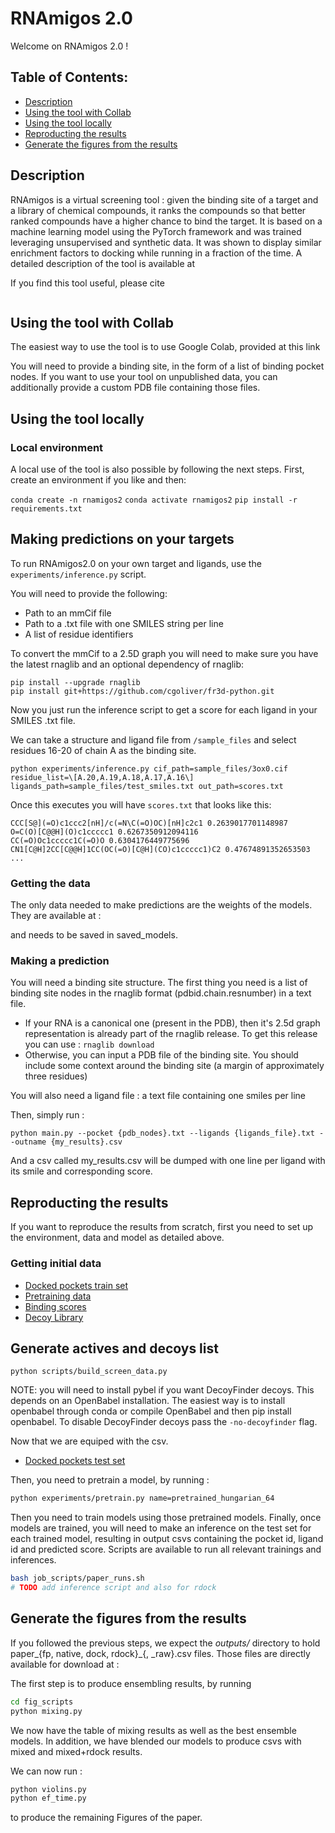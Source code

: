 # RNAmigos 2.0

Welcome on RNAmigos 2.0 ! 

## Table of Contents: 

- [Description](#description)
- [Using the tool with Collab](#Using-the-tool-with-Collab)
- [Using the tool locally](#Using-the-tool-locally)
- [Reproducting the results](#Reproducting-the-results)
- [Generate the figures from the results](#Generate-the-figures-from-the-results)

## Description

RNAmigos is a virtual screening tool : given the binding site of a target and a library of chemical compounds, it 
ranks the compounds so that better ranked compounds have a higher chance to bind the target.
It is based on a machine learning model using the PyTorch framework and was trained leveraging unsupervised and synthetic data.
It was shown to display similar enrichment factors to docking while running in a fraction of the time.
A detailed description of the tool is available at

[//]: # (**TODO : insert link to publication**)

If you find this tool useful, please cite 

[//]: # (**TODO : add bib**)
```bib

```

## Using the tool with Collab

The easiest way to use the tool is to use Google Colab, provided at this link

[//]: # (TODO : setup link. )
You will need to provide a binding site, in the form of a list of binding pocket nodes. 
If you want to use your tool on unpublished data, you can additionally provide a custom PDB file containing those files.


## Using the tool locally

### Local environment
A local use of the tool is also possible by following the next steps.
First, create an environment if you like and then:

`conda create -n rnamigos2`
`conda activate rnamigos2`
`pip install -r requirements.txt`

## Making predictions on your targets

To run RNAmigos2.0 on your own target and ligands, use the `experiments/inference.py` script.

You will need to provide the following:

* Path to an mmCif file
* Path to a .txt file with one SMILES string per line
* A list of residue identifiers 

To convert the mmCif to a 2.5D graph you will need to make sure you have the latest rnaglib and an optional dependency of rnaglib:

```
pip install --upgrade rnaglib
pip install git+https://github.com/cgoliver/fr3d-python.git
```

Now you just run the inference script to get a score for each ligand in your SMILES .txt file.

We can take a structure and ligand file from `/sample_files` and select residues 16-20 of chain A as the binding site.

```
python experiments/inference.py cif_path=sample_files/3ox0.cif residue_list=\[A.20,A.19,A.18,A.17,A.16\] ligands_path=sample_files/test_smiles.txt out_path=scores.txt
``` 

Once this executes you will have `scores.txt` that looks like this:

```
CCC[S@](=O)c1ccc2[nH]/c(=N\C(=O)OC)[nH]c2c1 0.2639017701148987
O=C(O)[C@@H](O)c1ccccc1 0.6267350912094116
CC(=O)Oc1ccccc1C(=O)O 0.6304176449775696
CN1[C@H]2CC[C@@H]1CC(OC(=O)[C@H](CO)c1ccccc1)C2 0.47674891352653503
...
```


### Getting the data
The only data needed to make predictions are the weights of the models.
They are available at :

[//]: # (TODO : get link to model weights.)

and needs to be saved in saved_models.

### Making a prediction

You will need a binding site structure. 
The first thing you need is a list of binding site nodes in the rnaglib format (pdbid.chain.resnumber) in a text file.
* If your RNA is a canonical one (present in the PDB), then it's 2.5d graph representation is already part of the rnaglib release.
To get this release you can use :
`rnaglib download`
* Otherwise, you can input a PDB file of the binding site. 
You should include some context around the binding site (a margin of approximately three residues)

You will also need a ligand file : a text file containing one smiles per line

Then, simply run : 

[//]: # (TODO : build the script)
`python main.py --pocket {pdb_nodes}.txt --ligands {ligands_file}.txt --outname {my_results}.csv`

And a csv called my_results.csv will be dumped with one line per ligand with its smile and corresponding score.

## Reproducting the results
If you want to reproduce the results from scratch, first you need to set up the environment,
data and model as detailed above. 

### Getting initial data

[//]: # (TODO : include steps to get the original csv.)


* [Docked pockets train set](https://drive.proton.me/urls/929Z2M4YWC#pkwIdM4TZAqR)
* [Pretraining data](https://drive.proton.me/urls/YKNV0M1WBR#s0E0cMSTvpsH)
* [Binding scores](https://drive.proton.me/urls/TZJ7R8T8T0#RCd1LK8uu1MK)
* [Decoy Library](https://drive.proton.me/urls/YGHQV867NG#RuVM8TLFOdKH)


## Generate actives and decoys list
```
python scripts/build_screen_data.py
```

NOTE: you will need to install pybel if you want DecoyFinder decoys. This depends on an OpenBabel installation. 
The easiest way is to install openbabel through conda or compile OpenBabel and then pip install openbabel.
To disable DecoyFinder decoys pass the ``-no-decoyfinder`` flag.

Now that we are equiped with the csv.
* [Docked pockets test set](https://drive.proton.me/urls/RSZ2V97TXG#z06rtSrHNGxU)



[//]: # (Then, you need to pretrain a model that follows RNAmigos1 and one using directed graphs and )
[//]: # (hungarian similarity function, there is a script to pretrain models in *job_scripts/*.)
Then, you need to pretrain a model, by running :
```bash    
python experiments/pretrain.py name=pretrained_hungarian_64
```
Then you need to train models using those pretrained models. 
Finally, once models are trained, you will need to make an inference on the test set for each trained model, resulting 
in output csvs containing the pocket id, ligand id and predicted score.
Scripts are available to run all relevant trainings and inferences.
```bash
bash job_scripts/paper_runs.sh
# TODO add inference script and also for rdock
```

## Generate the figures from the results

If you followed the previous steps, we expect the *outputs/* directory to hold paper_{fp, native, dock, rdock}_{, _raw}.csv files.
Those files are directly available for download at :

[//]: # (TODO)


The first step is to produce ensembling results, by running 
```bash
cd fig_scripts
python mixing.py
```

We now have the table of mixing results as well as the best ensemble models. 
In addition, we have blended our models to produce csvs with mixed and mixed+rdock results.

We can now run : 
```bash
python violins.py
python ef_time.py
```
to produce the remaining Figures of the paper.
